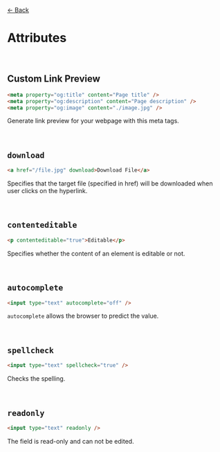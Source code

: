 [&larr; Back](./README.md)

# Attributes

<br>

## Custom Link Preview

```HTML
<meta property="og:title" content="Page title" />
<meta property="og:description" content="Page description" />
<meta property="og:image" content="./image.jpg" />
```

Generate link preview for your webpage with this meta tags.

<br>

## `download`

```HTML
<a href="/file.jpg" download>Download File</a>
```

Specifies that the target file (specified in href) will be downloaded when user clicks on the hyperlink.

<br>

## `contenteditable`

```HTML
<p contenteditable="true">Editable</p>
```

Specifies whether the content of an element is editable or not.

<br>

## `autocomplete`

```HTML
<input type="text" autocomplete="off" />
```

`autocomplete` allows the browser to predict the value.

<br>

## `spellcheck`

```HTML
<input type="text" spellcheck="true" />
```

Checks the spelling.

<br>

## `readonly`

```HTML
<input type="text" readonly />
```

The field is read-only and can not be edited.
